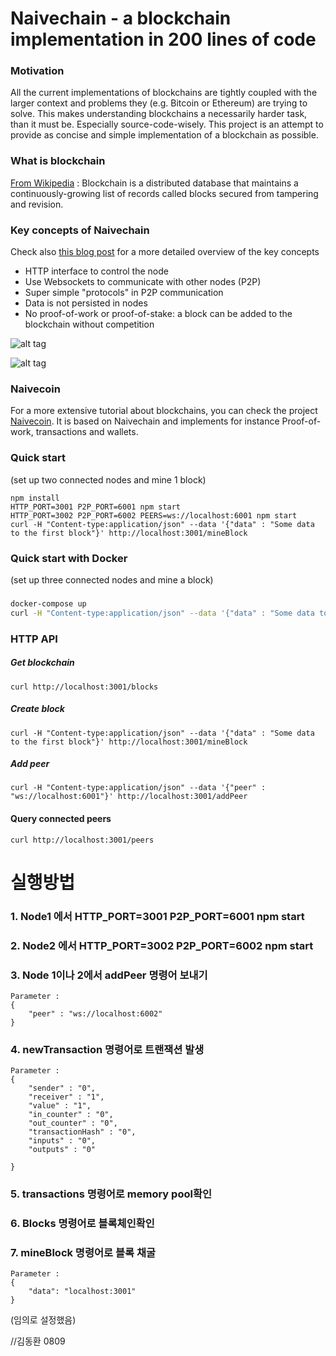 # Naivechain - a blockchain implementation in 200 lines of code

### Motivation
All the current implementations of blockchains are tightly coupled with the larger context and problems they (e.g. Bitcoin or Ethereum) are trying to solve. This makes understanding blockchains a necessarily harder task, than it must be. Especially source-code-wisely. This project is an attempt to provide as concise and simple implementation of a blockchain as possible.

 
### What is blockchain
[From Wikipedia](https://en.wikipedia.org/wiki/Blockchain_(database)) : Blockchain is a distributed database that maintains a continuously-growing list of records called blocks secured from tampering and revision.

### Key concepts of Naivechain
Check also [this blog post](https://medium.com/@lhartikk/a-blockchain-in-200-lines-of-code-963cc1cc0e54#.dttbm9afr5) for a more detailed overview of the key concepts
* HTTP interface to control the node
* Use Websockets to communicate with other nodes (P2P)
* Super simple "protocols" in P2P communication
* Data is not persisted in nodes
* No proof-of-work or proof-of-stake: a block can be added to the blockchain without competition


![alt tag](naivechain_blockchain.png)

![alt tag](naivechain_components.png)


### Naivecoin
For a more extensive tutorial about blockchains, you can check the project [Naivecoin](https://lhartikk.github.io/). It is based on Naivechain and implements for instance Proof-of-work, transactions and wallets.

### Quick start
(set up two connected nodes and mine 1 block)
```
npm install
HTTP_PORT=3001 P2P_PORT=6001 npm start
HTTP_PORT=3002 P2P_PORT=6002 PEERS=ws://localhost:6001 npm start
curl -H "Content-type:application/json" --data '{"data" : "Some data to the first block"}' http://localhost:3001/mineBlock
```

### Quick start with Docker
(set up three connected nodes and mine a block)
###
```sh
docker-compose up
curl -H "Content-type:application/json" --data '{"data" : "Some data to the first block"}' http://localhost:3001/mineBlock
```

### HTTP API
##### Get blockchain
```
curl http://localhost:3001/blocks
```
##### Create block
```
curl -H "Content-type:application/json" --data '{"data" : "Some data to the first block"}' http://localhost:3001/mineBlock
``` 
##### Add peer
```
curl -H "Content-type:application/json" --data '{"peer" : "ws://localhost:6001"}' http://localhost:3001/addPeer
```
#### Query connected peers
```
curl http://localhost:3001/peers
```


# 실행방법

### 1. Node1 에서 HTTP_PORT=3001 P2P_PORT=6001 npm start
### 2. Node2 에서 HTTP_PORT=3002 P2P_PORT=6002 npm start
### 3. Node 1이나 2에서 addPeer 명령어 보내기
```
Parameter :
{
	"peer" : "ws://localhost:6002"
}
```

### 4. newTransaction 명령어로 트랜잭션 발생
```
Parameter :
{
	"sender" : "0",
	"receiver" : "1",
	"value" : "1",
	"in_counter" : "0",
	"out_counter" : "0",
	"transactionHash" : "0",
	"inputs" : "0",
	"outputs" : "0"

}
```
### 5. transactions 명령어로 memory pool확인

### 6. Blocks 명령어로 블록체인확인

### 7. mineBlock 명령어로 블록 채굴
```
Parameter :
{
	"data": "localhost:3001"
}
```
(임의로 설정했음)



//김동환 0809